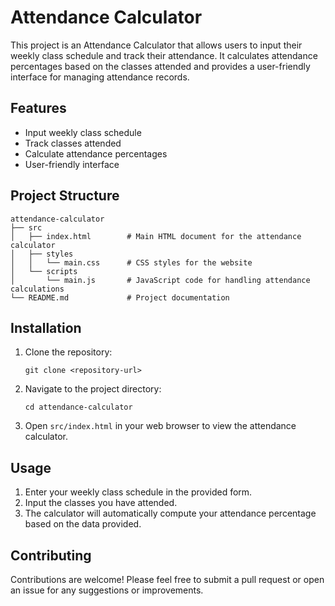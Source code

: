 # Attendance Calculator

This project is an Attendance Calculator that allows users to input their weekly class schedule and track their attendance. It calculates attendance percentages based on the classes attended and provides a user-friendly interface for managing attendance records.

## Features

- Input weekly class schedule
- Track classes attended
- Calculate attendance percentages
- User-friendly interface

## Project Structure

```
attendance-calculator
├── src
│   ├── index.html        # Main HTML document for the attendance calculator
│   ├── styles
│   │   └── main.css      # CSS styles for the website
│   └── scripts
│       └── main.js       # JavaScript code for handling attendance calculations
└── README.md             # Project documentation
```

## Installation

1. Clone the repository:
   ```
   git clone <repository-url>
   ```

2. Navigate to the project directory:
   ```
   cd attendance-calculator
   ```

3. Open `src/index.html` in your web browser to view the attendance calculator.

## Usage

1. Enter your weekly class schedule in the provided form.
2. Input the classes you have attended.
3. The calculator will automatically compute your attendance percentage based on the data provided.

## Contributing

Contributions are welcome! Please feel free to submit a pull request or open an issue for any suggestions or improvements.
